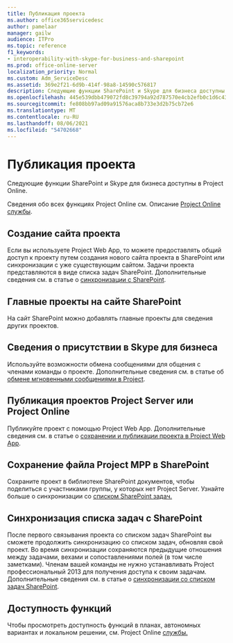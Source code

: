 ```yaml
---
title: Публикация проекта
ms.author: office365servicedesc
author: pamelaar
manager: gailw
audience: ITPro
ms.topic: reference
f1_keywords:
- interoperability-with-skype-for-business-and-sharepoint
ms.prod: office-online-server
localization_priority: Normal
ms.custom: Adm_ServiceDesc
ms.assetid: 369e2f21-6d9b-414f-98a8-14590c576817
description: Следующие функции SharePoint и Skype для бизнеса доступны в Project Online.
ms.openlocfilehash: 445e539dbb479072fd8c39794a92d787570e4cb2efb0c1d6c435853fa3918a38
ms.sourcegitcommit: fe808bb97ad09a91576aca8b733e3d2b75cb72e6
ms.translationtype: MT
ms.contentlocale: ru-RU
ms.lasthandoff: 08/06/2021
ms.locfileid: "54702668"
---
```

# <a name="project-publishing"></a>Публикация проекта

Следующие функции SharePoint и Skype для бизнеса доступны в Project Online.
  
Сведения обо всех функциях Project Online см. Описание [Project Online службы](project-online-service-description.md).
  
## <a name="create-a-project-site"></a>Создание сайта проекта

Если вы используете Project Web App, то можете предоставлять общий доступ к проекту путем создания нового сайта проекта в SharePoint или синхронизации с уже существующим сайтом. Задачи проекта представляются в виде списка задач SharePoint. Дополнительные сведения см. в статье о [синхронизации с SharePoint](https://go.microsoft.com/fwlink/p/?LinkId=271352).
  
## <a name="master-projects-on-sharepoint"></a>Главные проекты на сайте SharePoint

На сайт SharePoint можно добавлять главные проекты для сведения других проектов. 
  
## <a name="presence-with-skype-for-business"></a>Сведения о присутствии в Skype для бизнеса

Используйте возможности обмена сообщениями для общения с членами команды о проекте. Дополнительные сведения см. в статье об [обмене мгновенными сообщениями в Project](https://go.microsoft.com/fwlink/p/?LinkId=271351).
  
## <a name="publish-projects-on-project-server-or-project-online"></a>Публикация проектов Project Server или Project Online

Публикуйте проект с помощью Project Web App. Дополнительные сведения см. в статье о [сохранении и публикации проекта в Project Web App](https://go.microsoft.com/fwlink/p/?LinkId=271354).
  
## <a name="save-a-project-mpp-file-on-sharepoint"></a>Сохранение файла Project MPP в SharePoint

Сохраните проект в библиотеке SharePoint документов, чтобы поделиться с участниками группы, у которых нет Project Server. Узнайте больше о синхронизации со [списком SharePoint задач.](https://go.microsoft.com/fwlink/p/?LinkId=271353)
  
## <a name="task-list-sync-to-sharepoint"></a>Синхронизация списка задач с SharePoint

После первого связывания проекта со списком задач SharePoint вы сможете продолжить синхронизацию со списком задач, обновляя свой проект. Во время синхронизации сохраняются предыдущие отношения между задачами, вехами и сопоставлениями полей (в том числе заметками). Членам вашей команды не нужно устанавливать Project профессиональный 2013 для получения доступа к своим задачам. Дополнительные сведения см. в статье о [синхронизации со списком задач SharePoint](https://go.microsoft.com/fwlink/p/?LinkId=271353).
  
## <a name="feature-availability"></a>Доступность функций

Чтобы просмотреть доступность функций в планах, автономных вариантах и локальном решении, см. Project Online [службы.](project-online-service-description.md)
  

